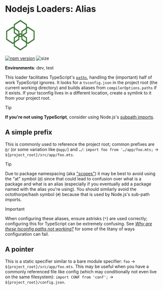 # Nodejs Loaders: Alias

<img src="https://raw.githubusercontent.com/JakobJingleheimer/nodejs-loaders/refs/heads/main/logo.svg" height="100" width="100" alt="@node.js loaders logo" />

[![npm version](https://img.shields.io/npm/v/nodejs-loaders/alias.svg)](https://www.npmjs.com/package/nodejs-loaders/alias)
![size](https://img.shields.io/github/languages/code-size/JakobJingleheimer/nodejs-loaders/alias)

**Environments**: dev, test

This loader facilitates TypeScript's [`paths`](https://www.typescriptlang.org/docs/handbook/modules/reference.html#paths), handling the (important) half of work TypeScript ignores. It looks for a `tsconfig.json` in the project root (the current working directory) and builds aliases from `compilerOptions.paths` if it exists. If your tsconfig lives in a different location, create a symlink to it from your project root.

> [!TIP]
> **If you're not using TypeScript**, consider using Node.js's [subpath imports](https://nodejs.org/api/packages.html#subpath-imports).

## A simple prefix

This is commonly used to reference the project root; common prefixes are `@/` (or some variation like `@app/`) and `…/`: `import foo from '…/app/foo.mts;` → `${project_root}/src/app/foo.mts`.

> [!TIP]
> Due to package namespacing (aka ["scopes"](https://docs.npmjs.com/about-scopes)) it may be best to avoid using the "at" symbol (`@`) since that could lead to confusion over what is a package and what is an alias (especially if you eventually add a package named with the alias you're using). You should similarly avoid the octothorpe/hash symbol (`#`) because that is used by Node.js's sub-path imports.

> [!IMPORTANT]
> When configuring these aliases, ensure astrisks (`*`) are used correctly; configuring this for TypeScript can be extremely confusing. See [_Why are these tsconfig paths not working?_](https://stackoverflow.com/q/50679031) for some of the litany of ways configuration can fail.

## A pointer

This is a static specifier similar to a bare module specifier: `foo` → `${project_root}/src/app/foo.mts`. This may be useful when you have a commonly referenced file like config (which may conditionally not even live on the same filesystem): `import CONF from 'conf';` → `${project_root}/config.json`.
